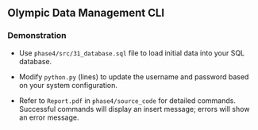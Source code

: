 ## Olympic Data Management CLI

### Demonstration

- Use `phase4/src/31_database.sql` file to load initial data into your SQL database.

- Modify `python.py` (lines) to update the username and password based on your system configuration.

- Refer to `Report.pdf` in `phase4/source_code` for detailed commands. Successful commands will display an insert message; errors will show an error message.
